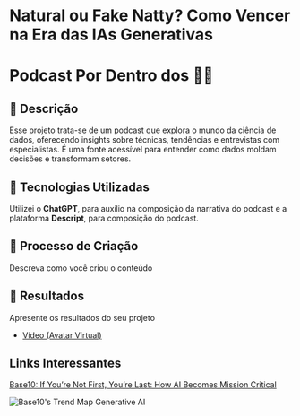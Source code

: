 # Natural ou Fake Natty? Como Vencer na Era das IAs Generativas

# Podcast Por Dentro dos 🎲🎲

## 📒 Descrição
Esse projeto trata-se de um podcast que explora o mundo da ciência de dados, oferecendo insights sobre técnicas, tendências e entrevistas com especialistas. É uma fonte acessível para entender como dados moldam decisões e transformam setores.

## 🤖 Tecnologias Utilizadas
Utilizei o **ChatGPT**, para auxílio na composição da narrativa do podcast e a plataforma **Descript**, para composição do podcast.

## 🧐 Processo de Criação
Descreva como você criou o conteúdo

## 🚀 Resultados
Apresente os resultados do seu projeto

- [Vídeo (Avatar Virtual)](/exemplos/VIDEO.md)

## Links Interessantes

[Base10: If You’re Not First, You’re Last: How AI Becomes Mission Critical](https://base10.vc/post/generative-ai-mission-critical/)

![Base10's Trend Map Generative AI](https://github.com/digitalinnovationone/lab-natty-or-not/assets/730492/f4df26e8-f8f7-4419-8252-c69d73ea930c)
